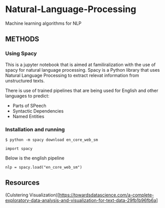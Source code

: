 # Natural-Language-Processing

Machine learning algorithms for NLP

## METHODS
### Using Spacy

This is a jupyter notebook that is aimed at familiralization with the use of spacy for natural language processing.
Spacy is a Python library that uses Natural Language Processing to extract relevat information from unstructured texts.

There is use of trained pipelines that are being used for English and other languages to predict:
* Parts of SPeech 
* Syntactic Dependencies
* Named Entities

### Installation and running

```
$ python -m spacy download en_core_web_sm
```
```
import spacy
```
Below is the english pipeline
```
nlp = spacy.load("en_core_web_sm")
```
## Resources
(Culstering Visualization)[https://towardsdatascience.com/a-complete-exploratory-data-analysis-and-visualization-for-text-data-29fb1b96fb6a]
